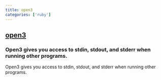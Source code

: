 ```yaml
---
title: open3
categories: ['ruby']
---
```

## [open3](https://github.com/ruby/open3)

### Open3 gives you access to stdin, stdout, and stderr when running other programs.


Open3 gives you access to stdin, stdout, and stderr when running other
programs.
